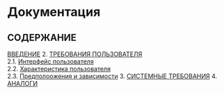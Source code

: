 # Документация

## СОДЕРЖАНИЕ
   
 [ВВЕДЕНИЕ](#1)
 2.	[ТРЕБОВАНИЯ ПОЛЬЗОВАТЕЛЯ](#2)   
   2.1. [Интерфейс пользователя](#2.1)   
   2.2. [Характеристика пользователя](#2.2)   
   2.3. [Предполоожения и зависимости](#2.3) 
 3. [СИСТЕМНЫЕ ТРЕБОВАНИЯ](#3)
 4. [АНАЛОГИ](#4)
